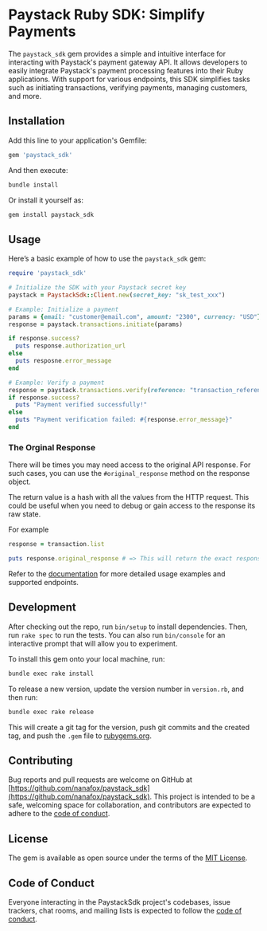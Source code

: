 # Paystack Ruby SDK: Simplify Payments

The `paystack_sdk` gem provides a simple and intuitive interface for interacting with Paystack's payment gateway API. It allows developers to easily integrate Paystack's payment processing features into their Ruby applications. With support for various endpoints, this SDK simplifies tasks such as initiating transactions, verifying payments, managing customers, and more.

## Installation

Add this line to your application's Gemfile:

```ruby
gem 'paystack_sdk'
```

And then execute:

```bash
bundle install
```

Or install it yourself as:

```bash
gem install paystack_sdk
```

## Usage

Here’s a basic example of how to use the `paystack_sdk` gem:

```ruby
require 'paystack_sdk'

# Initialize the SDK with your Paystack secret key
paystack = PaystackSdk::Client.new(secret_key: "sk_test_xxx")

# Example: Initialize a payment
params = {email: "customer@email.com", amount: "2300", currency: "USD"}
response = paystack.transactions.initiate(params)

if response.success?
  puts response.authorization_url
else
  puts resposne.error_message
end

# Example: Verify a payment
response = paystack.transactions.verify(reference: "transaction_reference")
if response.success?
  puts "Payment verified successfully!"
else
  puts "Payment verification failed: #{response.error_message}"
end
```

### The Orginal Response

There will be times you may need access to the original API response. For such cases, you
can use the `#original_response` method on the response object.

The return value is a hash with all the values from the HTTP request. This could be useful
when you need to debug or gain access to the response its raw state.

For example
```ruby
response = transaction.list

puts response.original_response # => This will return the exact response received from Paystack
```


Refer to the [documentation](https://github.com/nanafox/paystack_sdk) for more detailed usage examples and supported endpoints.

## Development

After checking out the repo, run `bin/setup` to install dependencies. Then, run `rake spec` to run the tests. You can also run `bin/console` for an interactive prompt that will allow you to experiment.

To install this gem onto your local machine, run:

```bash
bundle exec rake install
```

To release a new version, update the version number in `version.rb`, and then run:

```bash
bundle exec rake release
```

This will create a git tag for the version, push git commits and the created tag, and push the `.gem` file to [rubygems.org](https://rubygems.org).

## Contributing

Bug reports and pull requests are welcome on GitHub at [https://github.com/nanafox/paystack_sdk](https://github.com/nanafox/paystack_sdk). This project is intended to be a safe, welcoming space for collaboration, and contributors are expected to adhere to the [code of conduct](https://github.com/nanafox/paystack_sdk/blob/main/CODE_OF_CONDUCT.md).

## License

The gem is available as open source under the terms of the [MIT License](https://opensource.org/licenses/MIT).

## Code of Conduct

Everyone interacting in the PaystackSdk project's codebases, issue trackers, chat rooms, and mailing lists is expected to follow the [code of conduct](https://github.com/nanafox/paystack_sdk/blob/main/CODE_OF_CONDUCT.md).
